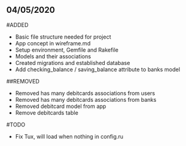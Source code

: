 ## 04/05/2020
#ADDED
- Basic file structure needed for project
- App concept in wireframe.md
- Setup environment, Gemfile and Rakefile
- Models and their associations
- Created migrations and established database
- Add checking_balance / saving_balance attribute to banks model

##REMOVED
- Removed has many debitcards associations from users
- Removed has many debitcards associations from banks
- Removed debitcard model from app
- Remove debitcards table

#TODO
- Fix Tux, will load when nothing in config.ru

